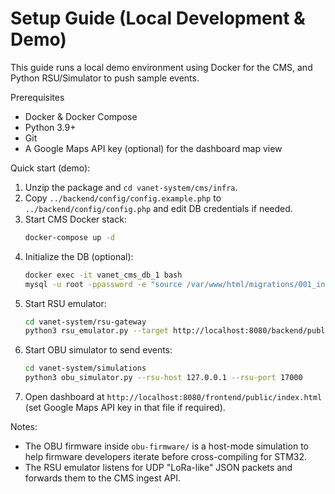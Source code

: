 # Setup Guide (Local Development & Demo)

This guide runs a local demo environment using Docker for the CMS, and Python RSU/Simulator to push sample events.

Prerequisites
- Docker & Docker Compose
- Python 3.9+
- Git
- A Google Maps API key (optional) for the dashboard map view

Quick start (demo):
1. Unzip the package and `cd vanet-system/cms/infra`.
2. Copy `../backend/config/config.example.php` to `../backend/config/config.php` and edit DB credentials if needed.
3. Start CMS Docker stack:
   ```bash
   docker-compose up -d
   ```
4. Initialize the DB (optional):
   ```bash
   docker exec -it vanet_cms_db_1 bash
   mysql -u root -ppassword -e "source /var/www/html/migrations/001_init.sql" 
   ```
5. Start RSU emulator:
   ```bash
   cd vanet-system/rsu-gateway
   python3 rsu_emulator.py --target http://localhost:8080/backend/public/ingest.php
   ```
6. Start OBU simulator to send events:
   ```bash
   cd vanet-system/simulations
   python3 obu_simulator.py --rsu-host 127.0.0.1 --rsu-port 17000
   ```
7. Open dashboard at `http://localhost:8080/frontend/public/index.html` (set Google Maps API key in that file if required).

Notes:
- The OBU firmware inside `obu-firmware/` is a host-mode simulation to help firmware developers iterate before cross-compiling for STM32.
- The RSU emulator listens for UDP "LoRa-like" JSON packets and forwards them to the CMS ingest API.
